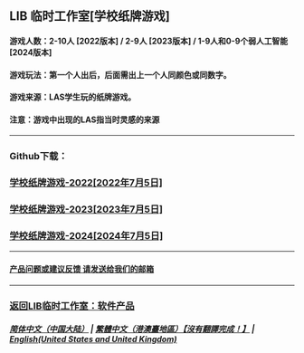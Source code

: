 ## LIB 临时工作室[学校纸牌游戏]
#### 游戏人数：2-10人 [2022版本] / 2-9人 [2023版本] / 1-9人和0-9个弱人工智能 [2024版本]
#### 游戏玩法：第一个人出后，后面需出上一个人同颜色或同数字。
#### 游戏来源：LAS学生玩的纸牌游戏。

#### 注意：游戏中出现的LAS指当时灵感的来源
------------
### Github下载：
### [学校纸牌游戏-2022[2022年7月5日]](School_card_game-2022.exe)
### [学校纸牌游戏-2023[2023年7月5日]](School_card_game-2023.exe)
### [学校纸牌游戏-2024[2024年7月5日]](School_card_game-2024.exe)
------------
#### [产品问题或建议反馈 请发送给我们的邮箱](mailto:LIB_Provisional_Studio@outlook.com)
------------
### [返回LIB临时工作室：软件产品](https://libps.github.io/Software) 
##### [简体中文（中国大陆）](LAS_solitaire_game) | [繁體中文（港澳臺地區）【沒有翻譯完成！】](tc/LAS_solitaire_game) | **[English(United States and United Kingdom)](en/LAS_solitaire_game)**
